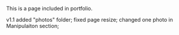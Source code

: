 
This is a page included in portfolio.

v1.1
 added "photos" folder;
 fixed page resize;
 changed one photo in Manipulaiton section;
